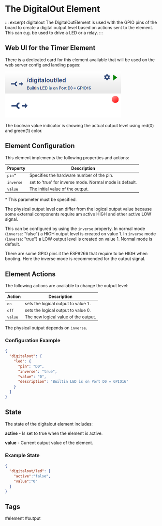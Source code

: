 # The DigitalOut Element

::: excerpt digitalout
The DigitalOutElement is used with the GPIO pins of the board to create a digital output level based on actions sent to the element.
This can e.g. be used to drive a LED or a relay.
:::


## Web UI for the Timer Element

There is a dedicated card for this element available that will be used on the web server config and landing pages:

![DigitalOut Web UI](/elements/digitaloutui.png)

The boolean value indicator is showing the actual output level using red(0) and green(1) color.


## Element Configuration

This element implements the following properties and actions:

<object data="/element.svg?digitalout" type="image/svg+xml"></object>

| Property  | Description                                             |
| --------- | ------------------------------------------------------- |
| `pin`*    | Specifies the hardware number of the pin.               |
| `inverse` | set to 'true' for inverse mode. Normal mode is default. |
| `value`   | The initial value of the output.                        |

\* This parameter must be specified.

The physical output level can differ from the logical output value because some external components require am active HIGH and other active LOW signal.

This can be configured by using the `inverse` property.
In normal mode (`inverse`: "false") a HIGH output level is created on value 1.
In `inverse` mode (`inverse`: "true") a LOW output level is created on value 1. Normal mode is default.

There are some GPIO pins it the ESP8266 that require to be HIGH when booting. Here the inverse mode is recommended for the output signal.


## Element Actions

The following actions are available to change the output level:

| Action  | Description                          |
| ------- | ------------------------------------ |
| `on`    | sets the logical output to value 1.  |
| `off`   | sets the logical output to value 0.  |
| `value` | The new logical value of the output. |

The physical output depends on `inverse`.


### Configuration Example

```JSON
{
  "digitalout": {
    "led": {
      "pin": "D0",
      "inverse": "true",
      "value": "0",
      "description": "Builtin LED is on Port D0 = GPIO16"
    }
  }
}
```

## State

The state of the digitalout element includes:

**active** - Is set to true when the element is active.

**value** - Current output value of the element.


### Example State

```JSON
{
  "digitalout/led": {
    "active":"false",
    "value":"0"
  }
}
```


## Tags
#element #output
